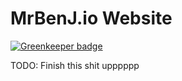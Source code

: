 MrBenJ.io Website
=================

[![Greenkeeper badge](https://badges.greenkeeper.io/MrBenJ/mrbenj-site.svg)](https://greenkeeper.io/)

TODO: Finish this shit upppppp
